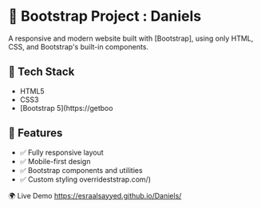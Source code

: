 # 🚀 Bootstrap Project : Daniels

A responsive and modern website built with [Bootstrap], using only HTML, CSS, and Bootstrap's built-in components.

## 🧰 Tech Stack

- HTML5
- CSS3
- [Bootstrap 5](https://getboo

## 🧾 Features

- ✅ Fully responsive layout
- ✅ Mobile-first design
- ✅ Bootstrap components and utilities
- ✅ Custom styling overrideststrap.com/)

🌍 Live Demo
https://esraalsayyed.github.io/Daniels/

